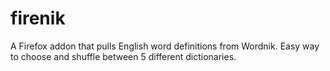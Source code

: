 # firenik

A Firefox addon that pulls English word definitions from Wordnik. Easy way to choose and shuffle between 5 different dictionaries. 
